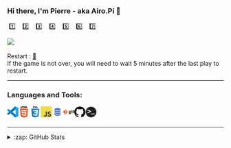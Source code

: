 ### Hi there, I'm Pierre - aka Airo.Pi 👋

&nbsp;[1️⃣](https://readme-profile.mybot-discord.com/play?column=0)&nbsp;&nbsp;&nbsp;
[2️⃣](https://readme-profile.mybot-discord.com/play?column=1)&nbsp;&nbsp;&nbsp;
[3️⃣](https://readme-profile.mybot-discord.com/play?column=2)&nbsp;&nbsp;&nbsp;
[4️⃣](https://readme-profile.mybot-discord.com/play?column=3)&nbsp;&nbsp;&nbsp;
[5️⃣](https://readme-profile.mybot-discord.com/play?column=4)&nbsp;&nbsp;&nbsp;
[6️⃣](https://readme-profile.mybot-discord.com/play?column=5)&nbsp;&nbsp;&nbsp;
[7️⃣](https://readme-profile.mybot-discord.com/play?column=6)

<img src="https://readme-profile.mybot-discord.com/image" width="240"/> 

Restart : [🔄](https://readme-profile.mybot-discord.com/reset)  
If the game is not over, you will need to wait 5 minutes after the last play to restart.

---

### Languages and Tools:

<img align="left" alt="Visual Studio Code" width="26px" src="https://raw.githubusercontent.com/github/explore/80688e429a7d4ef2fca1e82350fe8e3517d3494d/topics/visual-studio-code/visual-studio-code.png" />
<img align="left" alt="HTML5" width="26px" src="https://raw.githubusercontent.com/github/explore/80688e429a7d4ef2fca1e82350fe8e3517d3494d/topics/html/html.png" />
<img align="left" alt="CSS3" width="26px" src="https://raw.githubusercontent.com/github/explore/80688e429a7d4ef2fca1e82350fe8e3517d3494d/topics/css/css.png" />
<img align="left" alt="JavaScript" width="26px" src="https://raw.githubusercontent.com/github/explore/80688e429a7d4ef2fca1e82350fe8e3517d3494d/topics/javascript/javascript.png" />
<img align="left" alt="SQL" width="26px" src="https://raw.githubusercontent.com/github/explore/80688e429a7d4ef2fca1e82350fe8e3517d3494d/topics/sql/sql.png" />
<img align="left" alt="Git" width="26px" src="https://raw.githubusercontent.com/github/explore/80688e429a7d4ef2fca1e82350fe8e3517d3494d/topics/git/git.png" />
<img align="left" alt="GitHub" width="26px" src="https://raw.githubusercontent.com/github/explore/78df643247d429f6cc873026c0622819ad797942/topics/github/github.png" />
<img align="left" alt="Terminal" width="26px" src="https://raw.githubusercontent.com/github/explore/80688e429a7d4ef2fca1e82350fe8e3517d3494d/topics/terminal/terminal.png" />
<br />
<br />

---

<details>
  <summary>:zap: GitHub Stats</summary>
  <img align="left" alt="AiroPi's GitHub stats" src="https://github-readme-stats.vercel.app/api?username=AiroPi">
</details>
